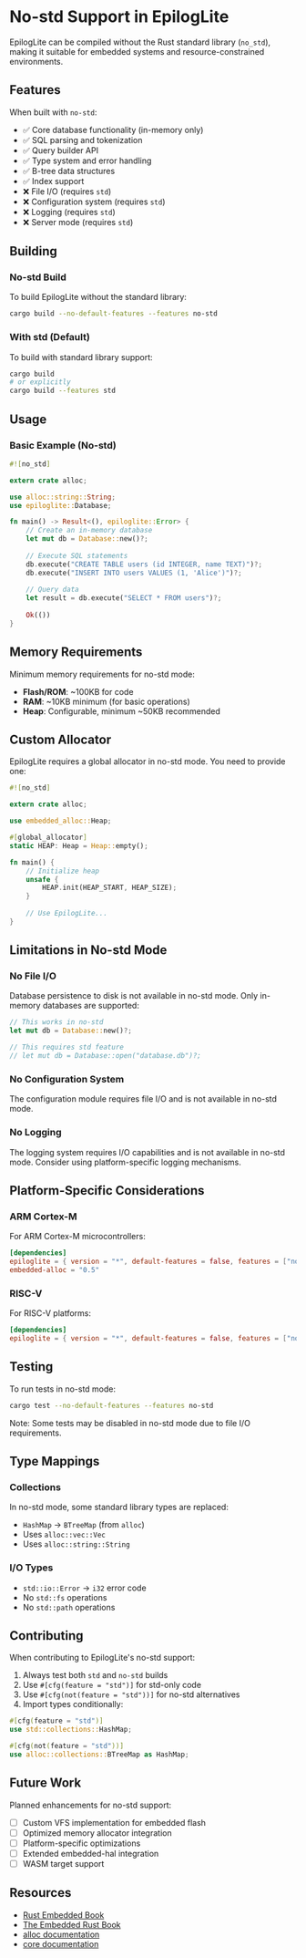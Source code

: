 # No-std Support in EpilogLite

EpilogLite can be compiled without the Rust standard library (`no_std`), making it suitable for embedded systems and resource-constrained environments.

## Features

When built with `no-std`:

- ✅ Core database functionality (in-memory only)
- ✅ SQL parsing and tokenization
- ✅ Query builder API
- ✅ Type system and error handling
- ✅ B-tree data structures
- ✅ Index support
- ❌ File I/O (requires `std`)
- ❌ Configuration system (requires `std`)
- ❌ Logging (requires `std`)
- ❌ Server mode (requires `std`)

## Building

### No-std Build

To build EpilogLite without the standard library:

```bash
cargo build --no-default-features --features no-std
```

### With std (Default)

To build with standard library support:

```bash
cargo build
# or explicitly
cargo build --features std
```

## Usage

### Basic Example (No-std)

```rust
#![no_std]

extern crate alloc;

use alloc::string::String;
use epiloglite::Database;

fn main() -> Result<(), epiloglite::Error> {
    // Create an in-memory database
    let mut db = Database::new()?;
    
    // Execute SQL statements
    db.execute("CREATE TABLE users (id INTEGER, name TEXT)")?;
    db.execute("INSERT INTO users VALUES (1, 'Alice')")?;
    
    // Query data
    let result = db.execute("SELECT * FROM users")?;
    
    Ok(())
}
```

## Memory Requirements

Minimum memory requirements for no-std mode:

- **Flash/ROM**: ~100KB for code
- **RAM**: ~10KB minimum (for basic operations)
- **Heap**: Configurable, minimum ~50KB recommended

## Custom Allocator

EpilogLite requires a global allocator in no-std mode. You need to provide one:

```rust
#![no_std]

extern crate alloc;

use embedded_alloc::Heap;

#[global_allocator]
static HEAP: Heap = Heap::empty();

fn main() {
    // Initialize heap
    unsafe {
        HEAP.init(HEAP_START, HEAP_SIZE);
    }
    
    // Use EpilogLite...
}
```

## Limitations in No-std Mode

### No File I/O

Database persistence to disk is not available in no-std mode. Only in-memory databases are supported:

```rust
// This works in no-std
let mut db = Database::new()?;

// This requires std feature
// let mut db = Database::open("database.db")?;
```

### No Configuration System

The configuration module requires file I/O and is not available in no-std mode.

### No Logging

The logging system requires I/O capabilities and is not available in no-std mode. Consider using platform-specific logging mechanisms.

## Platform-Specific Considerations

### ARM Cortex-M

For ARM Cortex-M microcontrollers:

```toml
[dependencies]
epiloglite = { version = "*", default-features = false, features = ["no-std"] }
embedded-alloc = "0.5"
```

### RISC-V

For RISC-V platforms:

```toml
[dependencies]
epiloglite = { version = "*", default-features = false, features = ["no-std"] }
```

## Testing

To run tests in no-std mode:

```bash
cargo test --no-default-features --features no-std
```

Note: Some tests may be disabled in no-std mode due to file I/O requirements.

## Type Mappings

### Collections

In no-std mode, some standard library types are replaced:

- `HashMap` → `BTreeMap` (from `alloc`)
- Uses `alloc::vec::Vec`
- Uses `alloc::string::String`

### I/O Types

- `std::io::Error` → `i32` error code
- No `std::fs` operations
- No `std::path` operations

## Contributing

When contributing to EpilogLite's no-std support:

1. Always test both `std` and `no-std` builds
2. Use `#[cfg(feature = "std")]` for std-only code
3. Use `#[cfg(not(feature = "std"))]` for no-std alternatives
4. Import types conditionally:

```rust
#[cfg(feature = "std")]
use std::collections::HashMap;

#[cfg(not(feature = "std"))]
use alloc::collections::BTreeMap as HashMap;
```

## Future Work

Planned enhancements for no-std support:

- [ ] Custom VFS implementation for embedded flash
- [ ] Optimized memory allocator integration
- [ ] Platform-specific optimizations
- [ ] Extended embedded-hal integration
- [ ] WASM target support

## Resources

- [Rust Embedded Book](https://docs.rust-embedded.org/)
- [The Embedded Rust Book](https://rust-embedded.github.io/book/)
- [alloc documentation](https://doc.rust-lang.org/alloc/)
- [core documentation](https://doc.rust-lang.org/core/)
